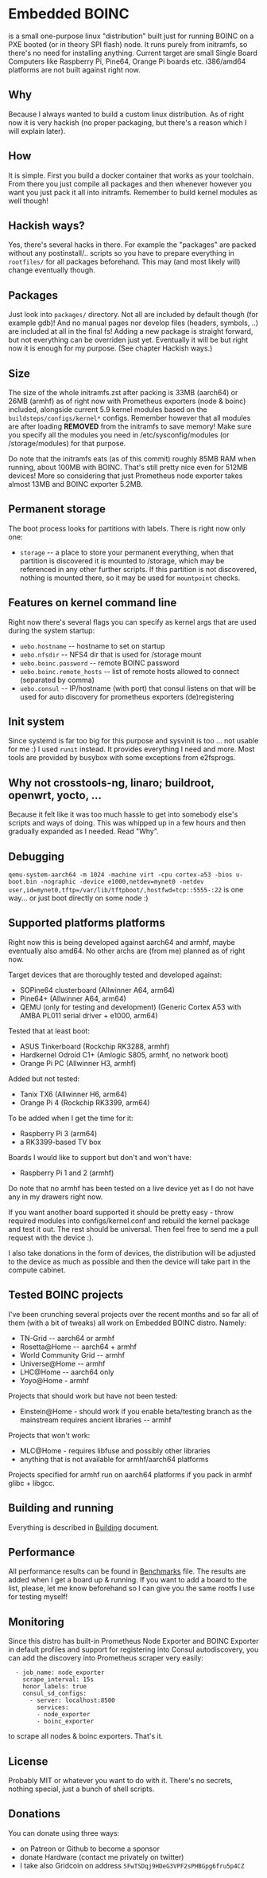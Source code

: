 # Embedded BOINC

is a small one-purpose linux "distribution" built just for running BOINC on a PXE booted (or in theory SPI flash) node. It runs purely from initramfs, so there's no need for installing anything. Current target are small Single Board Computers like Raspberry Pi, Pine64, Orange Pi boards etc. i386/amd64 platforms are not built against right now.

## Why

Because I always wanted to build a custom linux distribution. As of right now it is very hackish (no proper packaging, but there's a reason which I will explain later).

## How

It is simple. First you build a docker container that works as your toolchain. From there you just compile all packages and then whenever however you want you just pack it all into initramfs. Remember to build kernel modules as well though!

## Hackish ways?

Yes, there's several hacks in there. For example the "packages" are packed without any postinstall/.. scripts so you have to prepare everything in `rootfiles/` for all packages beforehand. This may (and most likely will) change eventually though.

## Packages

Just look into `packages/` directory. Not all are included by default though (for example gdb)! And no manual pages nor develop files (headers, symbols, ..) are included at all in the final fs! Adding a new package is straight forward, but not everything can be overriden just yet. Eventually it will be but right now it is enough for my purpose. (See chapter Hackish ways.)

## Size

The size of the whole initramfs.zst after packing is 33MB (aarch64) or 26MB (armhf) as of right now with Prometheus exporters (node & boinc) included, alongside current 5.9 kernel modules based on the `buildsteps/configs/kernel*` configs. Remember however that all modules are after loading **REMOVED** from the initramfs to save memory! Make sure you specify all the modules you need in /etc/sysconfig/modules (or /storage/modules) for that purpose.

Do note that the initramfs eats (as of this commit) roughly 85MB RAM when running, about 100MB with BOINC. That's still pretty nice even for 512MB devices! More so considering that just Prometheus node exporter takes almost 13MB and BOINC exporter 5.2MB.

## Permanent storage

The boot process looks for partitions with labels. There is right now only one:

- `storage` -- a place to store your permanent everything, when that partition is discovered it is mounted to /storage, which may be referenced in any other further scripts. If this partition is not discovered, nothing is mounted there, so it may be used for `mountpoint` checks.

## Features on kernel command line

Right now there's several flags you can specify as kernel args that are used during the system startup:

- `uebo.hostname` -- hostname to set on startup
- `uebo.nfsdir` -- NFS4 dir that is used for /storage mount
- `uebo.boinc.password` -- remote BOINC password
- `uebo.boinc.remote_hosts` -- list of remote hosts allowed to connect (separated by comma)
- `uebo.consul` -- IP/hostname (with port) that consul listens on that will be used for auto discovery for prometheus exporters (de)registering

## Init system

Since systemd is far too big for this purpose and sysvinit is too ... not usable for me :) I used `runit` instead. It provides everything I need and more. Most tools are provided by busybox with some exceptions from e2fsprogs.

## Why not crosstools-ng, linaro; buildroot, openwrt, yocto, ...

Because it felt like it was too much hassle to get into somebody else's scripts and ways of doing. This was whipped up in a few hours and then gradually expanded as I needed. Read "Why".

## Debugging

`qemu-system-aarch64 -m 1024 -machine virt -cpu cortex-a53 -bios u-boot.bin -nographic -device e1000,netdev=mynet0 -netdev user,id=mynet0,tftp=/var/lib/tftpboot/,hostfwd=tcp::5555-:22` is one way... or just boot directly on some node :)

## Supported platforms platforms

Right now this is being developed against aarch64 and armhf, maybe eventually also amd64. No other archs are (from me) planned as of right now.

Target devices that are thoroughly tested and developed against:
- SOPine64 clusterboard (Allwinner A64, arm64)
- Pine64+ (Allwinner A64, arm64)
- QEMU (only for testing and development) (Generic Cortex A53 with AMBA PL011 serial driver + e1000, arm64)

Tested that at least boot:
- ASUS Tinkerboard (Rockchip RK3288, armhf)
- Hardkernel Odroid C1+ (Amlogic S805, armhf, no network boot)
- Orange Pi PC (Allwinner H3, armhf)

Added but not tested:
- Tanix TX6 (Allwinner H6, arm64)
- Orange Pi 4 (Rockchip RK3399, arm64)

To be added when I get the time for it:
- Raspberry Pi 3 (arm64)
- a RK3399-based TV box

Boards I would like to support but don't and won't have:
- Raspberry Pi 1 and 2 (armhf)

Do note that no armhf has been tested on a live device yet as I do not have any in my drawers right now.

If you want another board supported it should be pretty easy - throw required modules into configs/kernel.conf and rebuild the kernel package and test it out. The rest should be universal. Then feel free to send me a pull request with the device :).

I also take donations in the form of devices, the distribution will be adjusted to the device as much as possible and then the device will take part in the compute cabinet.

## Tested BOINC projects

I've been crunching several projects over the recent months and so far all of them (with a bit of tweaks) all work on Embedded BOINC distro. Namely:
- TN-Grid -- aarch64 or armhf
- Rosetta@Home -- aarch64 + armhf
- World Community Grid -- armhf
- Universe@Home -- armhf
- LHC@Home -- aarch64 only
- Yoyo@Home - armhf

Projects that should work but have not been tested:
- Einstein@Home - should work if you enable beta/testing branch as the mainstream requires ancient libraries -- armhf

Projects that won't work:
- MLC@Home - requires libfuse and possibly other libraries
- anything that is not available for armhf/aarch64 platforms

Projects specified for armhf run on aarch64 platforms if you pack in armhf glibc + libgcc.

## Building and running

Everything is described in [Building](Building.md) document.

## Performance

All performance results can be found in [Benchmarks](Benchmarks.md) file. The results are added when I get a board up & running. If you want to add a board to the list, please, let me know beforehand so I can give you the same rootfs I use for testing myself!

## Monitoring

Since this distro has built-in Prometheus Node Exporter and BOINC Exporter in default profiles and support for registering into Consul autodiscovery, you can add the discovery into Prometheus scraper very easily:

```
  - job_name: node_exporter
    scrape_interval: 15s
    honor_labels: true
    consul_sd_configs:
      - server: localhost:8500
        services: 
        - node_exporter
        - boinc_exporter
```

to scrape all nodes & boinc exporters. That's it.

## License

Probably MIT or whatever you want to do with it. There's no secrets, nothing special, just a bunch of shell scripts.

## Donations

You can donate using three ways:
- on Patreon or Github to become a sponsor
- donate Hardware (contact me privately on twitter)
- I take also Gridcoin on address `SFwTSDqj9HDeG3VPF2sPHBGpg6fru5p4CZ`
